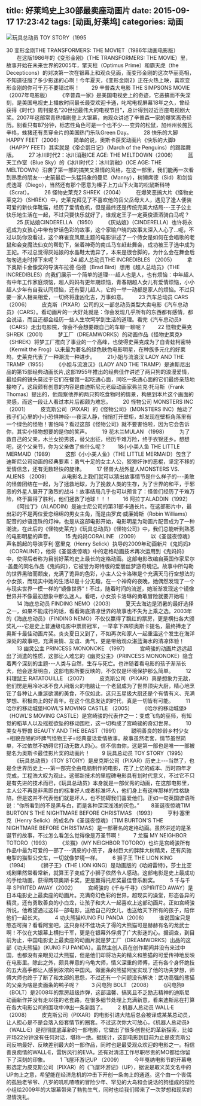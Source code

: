 title: 好莱坞史上30部最卖座动画片
date: 2015-09-17 17:23:42
tags: [动画,好莱坞]
categories: 动画
---
![玩具总动员 TOY STORY（1995](../../../../images/em090702067.jpg)

 30 变形金刚THE TRANSFORMERS: THE MOVIET（1986年动画电影版）
　　在这版1986年的《变形金刚》（THE TRANSFORMERS: THE MOVIE）里，故事开始在未来世界的2005年，擎天柱（Optimus Prime）和霸天虎（the Decepticons）的对决第一次在银幕上和观众见面，而变形金刚的这次华丽亮相，不知道征服了多少影迷的心啊！今年夏天，《变形金刚2》正在火热上映，喜欢变形金刚的你可千万不要错过啊！
　　29 辛普森大电影 THE SIMPSONS MOVIE（2007年电影版）
　　《辛普森一家》是美国电视史上的奇迹，它恶搞而不失深刻，是美国电视史上播放时间最长最受欢迎卡通，叱咤电视屏幕18年之久，曾经获得《时代》周刊提名“20世纪最伟大的电视节目”，总计得到过近百座电视剧大奖。2007年这部常青热播剧登上大银幕，向观众讲述了辛普森一家的爆笑离奇经历。别看只有87分钟，标志性角色可是一个也不少---变异的松鼠，加州州长施瓦辛格，蛛猪还有贯穿全片的美国热门乐队Green Day。
　　28 快乐的大脚HAPPY FEET（2006）
　　简单的说，奥斯卡获奖动画片《快乐的大脚》（HAPPY FEET）其实就是《帝企鹅日记》（March of the Penguins）的踢踏舞版。
　　27 冰川时代2：冰川消融ICE AGE: THE MELTDOWN（2006）
　　蓝天工作室（Blue Sky）的《冰川时代2：冰川消融》（ICE AGE: THE MELTDOWN）沿袭了第一部的搞笑又温情的风格，在这一部里，我们能再一次看到熟悉的朋友---史前最后一头猛犸象的曼尼（Manny），树獭席德（Sid）和剑齿虎迭哥（Diego），当然还有那个愿意为榛子上刀山下火海的松鼠斯科特（Scrat）。
　　26 怪物史莱克2 SHREK（2004）
　　在爆笑恶搞大片《怪物史莱克2》（SHREK）中，史莱克拜见了不喜欢他的岳父岳母大人，遇见了逢人便装可爱的新伙伴靴猫，经历了爱情危机，但是最终还是传统完美大结局---王子公主快乐地生活在一起，不过只要快乐就好了，谁规定王子一定英俊潇洒骑白马呢？
　　25 灰姑娘CINDERELLA （1950）
　　《灰姑娘》（CINDERELLA）也许将永远成为女孩心中带有梦话色彩的故事，这个家喻户晓的故事太深入人心了…呃，不过以防你没看过，这个麻雀变凤凰主题的电影讲述了一个侍女是如何在会唱歌的老鼠和会变魔法仙女的帮助下，坐着神奇的南瓜马车赶赴舞会，成功被王子选中成为王妃。不过总觉得灰姑娘的水晶鞋太诡异了，本来是很合脚的，为什么会在舞会后匆匆逃走时掉下来呢？
　　24 超人总动员THE INCREDIBLES （2005）
　　拿下奥斯卡金像奖的导演布拉德·伯德（Brad Bird）想用《超人总动员》（THE INCREDIBLES）向我们展示一个简单的道理---超人也是人，也有烦恼：中年超人有中年工作家庭烦恼，超人妈妈有更年期烦恼，青春期超人女儿有爱情烦恼，小小超人少年有自我认同烦恼，还有婴儿超人，它的一举一动都是家人的烦恼。不过只要一家人相亲相爱，一切终将逢凶化吉，万事如意。
　　23 汽车总动员 CARS （2006）
　　皮克斯（PIXAR）公司的又一部总动员类型大卖电影《汽车总动员》（CARS）。看动画片的一大好处就是：你会发现几乎所有的东西都有感情，都会说话，而且还都会经历一些人生坎坷学到生活的道理。看完《汽车总动员》（CARS）走出电影院，你会不会想要跟自己的车聊一聊呢？
　　22 怪物史莱克 SHREK（2001）
　　梦工厂（DREAMWORKS）的动画作品《怪物史莱克》（SHREK）将梦工厂推向了事业的一个高峰，也使得史莱克成为了自青蛙柯密特（Kermit the Frog）以来最为著名的绿色肤色电影明星，在种族多元化的好莱坞，史莱克代表了一种潮流一种进步。
　　21小姐与流浪汉 LADY AND THE TRAMP（1955）
　　《小姐与流浪汉》（LADY AND THE TRAMP）是迪斯尼出品的第15部经典动画长片,这部1955年推出的经典佳作讲述了两只狗的浪漫爱情，最经典的镜头莫过于它们在餐馆一起吃通心面，同吃一条通心面的它们最终亲热地接吻了。这段颇有创意的内容是由迪斯尼元老级动画家弗兰克·托马斯（Frank Thomas）提出的，他观察他养的两只狗吃食物时的情景，构思到本片这个画面的灵感，而这一段让人看过本片后都颇为难忘。
　　20 怪物公司 MONSTERS INC （2001）
　　皮克斯公司（PIXAR）的《怪物公司》（MONSTERS INC）触动了孩子们心里的小小恐惧神经---夜深人静，悄悄打开壁柜，却发现在壁柜角落里有一个绿色的怪物！害怕吗？看过这部《怪物公司》就不要害怕啦，因为它会告诉你，其实小怪物想要的是你的笑声。
　　19 花木兰MULAN （1998）
　　为了救自己的父亲，木兰女扮男装，替父出征，经历千难万险，终于衣锦还乡。想想吧，这个父亲节，你为父亲做了些什么呢？
　　18小小美人鱼 THE LITTLE MERMAID（1989）
　　这部《小小美人鱼》（THE LITTLE MERMAID）包含了迪斯尼公司动画的经典要素：勇气十足的女主人公，狡猾奸诈的恶棍，坚定不移的爱情信念，还有无数轻快的旋律。
　　17 怪兽大战外星人MONSTERS VS. ALIENS （2009）
　　从电影名上我们就可以猜出故事情节是什么样子的---勇敢的怪兽团结在一起，为了拯救地球，为了挽救人类的生存，为了世界的和平，于邪恶的外星人展开了激烈的战斗！故事结局几乎也可以预言了：怪兽们经历了千难万险，终于赢得了胜利，他们拯救了地球！！！
　　16 阿拉丁ALADDIN（1992）
　　《阿拉丁》（ALADDIN）是迪士尼公司的第31部卡通长片。在这部影片中，最出彩的不是两位爱恋绵绵的男女主角，而是由罗宾·威廉姆斯（Robin Williams）配音的妙语连珠的灯神，也是从这部电影开始，电影明星为动画片配音成为了一种潮流，在此后的《怪物史莱克》《玩具总动员》《怪物公司》中，我们总能听到熟悉的电影明星的声音。
　　15 鬼妈妈CORALINE （2009）
　　以《圣诞夜惊魂》声名鹊起的导演亨利·塞里克（Henry Selick）执导的2009年动画新片《鬼妈妈》（CORALINE），他将《圣诞夜惊魂》中的定格动画技术再次运用到《鬼妈妈》中，使得后者称为目前好莱坞史上最长的定格动画。这部电影改编自英国作家尼尔·盖曼的同名作品《鬼妈妈》，它被誉为哥特版的爱丽丝梦游奇境记。故事中所勾勒的世界黑暗而颓废，充满了诡异的色彩，小主人公卡洛琳是个充满天马行空想法的小女孩，而现实中她的生活却是十分无趣，在一个神奇的夜晚，她偶然发现了一个与现实世界一模一样的“镜像世界”！不过，随着时间的流逝，她渐渐发现这个镜像世界并不像最初想象中那么迷人。看吧，小女孩卡洛琳的勇敢冒险就要开始啦！
　　14 海底总动员 FINDING NEMO（2003）
　　夏天去海边是消暑的最好选择之一，如果不能成行的话，看看海底清凉世界的故事也不失为上乘之选。2003年的《海底总动员》（FINDING NEMO）不仅仅赢得了飘红的票房，更是横扫各大颁奖礼---它是史上普通级电影中票房冠军，一举拿下四项奥斯卡提名，最终捧走了奥斯卡最佳动画片奖。炎炎夏日又到了，不如再次和家人一起重温这个发生在海洋深处的故事吧，充满亲情、友谊、勇气，更是带给观众湛蓝海水的清凉体验！
　　13 幽灵公主 PRINCESS MONONOKE （1997）
　　宫崎骏的动画片远远超出了消遣的性质，这部让人难忘的《幽灵公主》（PRINCESS MONONOKE）隐含着两个深刻的主题---人类与自然，生存与死亡。也许随着看电影的孩子渐渐长大，他会逐渐明白，这部电影所要反映的，不仅仅是环境保护那么简单。
　　12料理鼠王 RATATOUILLE （2007）
　　皮克斯公司（PIXAR）真是想象力无敌，他们愣是用冷冰冰不食人间烟火的电脑让一个老鼠成为了世界顶尖大厨，精心地烹饪了各种让人垂涎欲滴的美食，不仅如此，这只五星级大厨还是个有情有义、充满梦想、积极向上的好青年。在这个信息发达的时代，真是一切皆有可能。
　　11 哈尔的移动城堡HOWL'S MOVING CASTLE （2005）
　　《哈尔的移动城堡》（HOWL'S MOVING CASTLE）是宫崎骏的代表作之一：变成飞鸟的巫师，有知觉的稻草人以及摇摇欲坠的移动围栏，这一切构成了宫崎骏的奇幻世界。
　　10 美女与野兽 BEAUTY AND THE BEAST（1991）
　　聪明善良的妙龄乡村少女+相貌丑陋的坏脾气怪物王子=经典童话爱情故事。故事虽然老套，情节虽然简单，不过依然不妨碍它打动无数人的心。信不信由你，这是第一部也是唯一一部被提名为奥斯卡最佳影片奖的动画片！
　　9 玩具总动员 TOY STORY（1995）
　　《玩具总动员》（TOY STORY）是皮克斯公司（PIXAR）历史上---当然了，也是全世界历史上---第一部完全由电脑制作的电影，花了上亿的成本、历时四年才完成，工程浩大叹为观止。这部新技术的里程碑电影具有划时代意义，不过它不只是有先进的技术而已，《玩具总动员》本身就是一部优秀的动画，在这部电影里，主人公不再是非黑即白的标准好人或者标准坏人，他们身上有这样那样的性格缺陷，但是这并不代表他们就是坏人，也不妨碍我们喜爱他们。正如一句英国谚语所说：“你所看到的不是黑与白，而是各种深深浅浅的灰色。”
　　8圣诞夜惊魂TIM BURTON'S THE NIGHTMARE BEFORE CHRISTMAS （1993）
　　亨利·塞里克（Henry Selick）的成名作《圣诞夜惊魂》（TIM BURTON'S THE NIGHTMARE BEFORE CHRISTMAS）是一部著名的定格动画。虽然讲述的是圣诞节的故事，不过怎么看怎么觉得像是万圣节啊！
　　7 龙猫 MY NEIGHBOR TOTORO（1993）
　　《龙猫》（MY NEIGHBOR TOTORO）也许是宫崎骏所有作品中最为可爱的一部了---调皮的小孩子，身材巨大的胖胖大树精灵，还有风驰电掣的猫型公交车，一切就像梦境一样。
　　6 狮子王 THE LION KING （1994）
　　《狮子王》（THE LION KING）是动画版的《哈姆雷特》，莎士比亚戏剧果然常看常新，就算王子变成了小狮子依然令人感动。这部电影是史上最成功的手绘动画，获得两项奥斯卡奖，更是赢得托尼奖最佳音乐剧奖。
　　5 千与千寻 SPIRITED AWAY（2002）
　　宫崎骏的《千与千寻》（SPIRITED AWAY）是日本电影史上最卖座的动画片。充满奇幻色彩的世界，超现实的澡堂，形态各异的精灵，还有勇敢善良的小白龙，让孩子和大人一起喜欢上这部动画片。正如宫崎骏所说，他希望通过这样一部电影，送给自己的女儿，也送给天下所有的孩子，陪伴他们一起长大。
　　4 功夫熊猫KUNG FU PANDA（2008）
　　谁说国宝只是憨态可掬？看看阿宝吧，这只身材不佳功夫了得的大熊猫可是赫赫有名的龙武士啊！不仅在大银幕上横扫千军，更是在银幕外俘虏了广大影迷的心。据调查，到目前为止，中国电影史上最卖座的动画片就是梦工厂（DREAMWORKS）出品的这部《功夫熊猫》（KUNG FU PANDA）。虽然主创人员在创作期间并没有来过中国，也都没有亲眼见过大熊猫，但是他们却将功夫的精义和熊猫的可爱传神地反映在电影里。除此之外，颇具禅意的乌龟大师，情义深重的师傅，还有各个身怀绝技的五大高手都让人感到浓浓的中国风。做面条的熊猫阿宝实现了他的功夫梦想，师傅大师也终于了断了和太郎的恩怨，不过还有一个问题没有解决：武功高强的熊猫的父亲为啥是卖面条的鸭子呢？
　　3 闪电狗 BOLT （2008）
　　《闪电狗》（BOLT）是2008年的票房超级炸弹，这部温馨、搞笑且不乏励志精神的迪斯尼动画新作并没有走以往的老套路，在很多细节处理上充满新意，看来迪斯尼在打算在各大电影公司的围攻中冲出一条新路了。
　　2 机器人总动员 WALL·E （2008）
　　皮克斯公司（PIXAR）的电影引进大陆后总会被译成某某总动员，让人担心是不是会落入俗套情节的圈套。不过这次你大可放心，《机器人总动员》（WALL·E）是彻彻底底革新的一部电影，它做出了很多创世纪的革新探索，比如开场22分钟没有任何对话，堪称一绝。据统计，这部电影到目前为止是皮克斯公司反响最好、反映差别最大的一部作品，同时也是最受观众欢迎的电影之一。相信善良痴情的WALL·E，雷厉风行的EVA，还有对清洁工作尽职尽责的MO都给你留下了深刻的印象。
　　1 飞屋环游记UP （2009）
　　今年戛纳电影节的开幕电影选定为皮克斯公司（PIXAR）的《飞屋环游记》（UP），据说是取义英文名中的UP向上之意，希望能在经济危机的冲击下开创一条向上的通道。这个由一个丧偶的孤独老爷爷、八岁的叽叽喳喳的冒险少年、罕见的大鸟和会说话的狗组成的探险小组给2009年的大银幕带来了勃勃生气，同时也给我们带来了一次梦想和现实的温情洗礼。